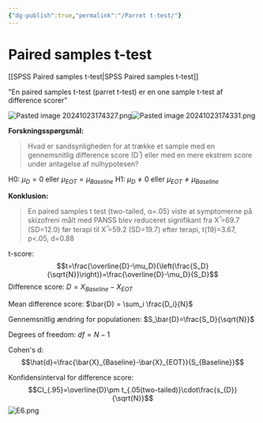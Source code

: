```yaml
---
{"dg-publish":true,"permalink":"/Parret t-test/"}
---
```


# Paired samples t-test
[[SPSS Paired samples t-test\|SPSS Paired samples t-test]]

"En paired samples t-test (parret t-test) er en one sample t-test af difference scorer"

![Pasted image 20241023174327.png](/img/user/attachments/Pasted%20image%2020241023174327.png)![Pasted image 20241023174331.png](/img/user/attachments/Pasted%20image%2020241023174331.png)

**Forskningsspørgsmål:** 
> Hvad er sandsynligheden for at trække et sample med en gennemsnitlig difference score (D ̅) eller med en mere ekstrem score under antagelse af nulhypotesen?

H0: $\mu_D=0$ eller $\mu_{EOT}=\mu_{Baseline}$
H1: $\mu_D \neq 0$ eller $\mu_{EOT} \neq \mu_{Baseline}$

**Konklusion:**
> En paired samples t test (two-tailed, α=.05) viste at symptomerne på skizofreni målt med PANSS blev reduceret signifikant fra X ̅=69.7 (SD=12.0) før terapi til X ̅=59.2 (SD=19.7) efter terapi, t(19)=3.67, p<.05, d=0.88

t-score: $$t=\frac{\overline{D}-\mu_D}{\left(\frac{S_D}{\sqrt{N}}\right)}=\frac{\overline{D}-\mu_D}{S_D}$$
Difference score: $D = X_{Baseline} - X_{EOT}$

Mean difference score: $\bar{D} = \sum_i \frac{D_i}{N}$

Gennemsnitlig ændring for populationen: $S_\bar{D}=\frac{S_D}{\sqrt{N}}$

Degrees of freedom: $df=N-1$

Cohen's d: $$\hat{d}=\frac{\bar{X}_{Baseline}-\bar{X}_{EOT}}{S_{Baseline}}$$

Konfidensinterval for difference score: $$CI_{.95}=\overline{D}\pm t_{.05(two-tailed)}\cdot\frac{s_{D}}{\sqrt{N}}$$
![E6.png](/img/user/attachments/E6.png)